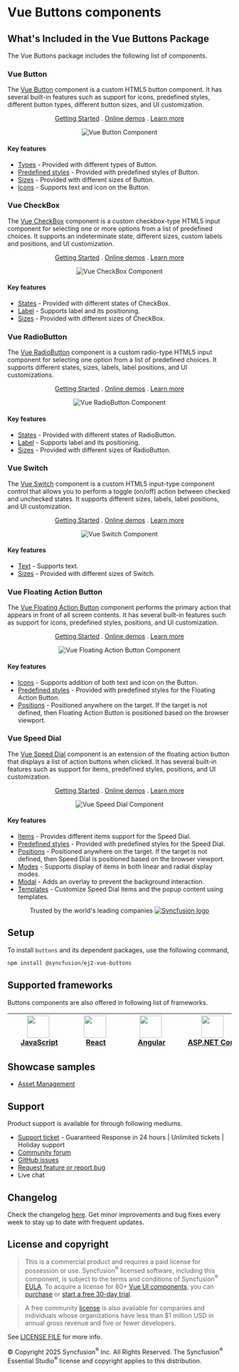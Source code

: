 # Vue Buttons components

## What's Included in the Vue Buttons Package

The Vue Buttons package includes the following list of components.

### Vue Button

The [Vue Button](https://www.syncfusion.com/vue-components/vue-button?utm_source=npm&utm_medium=listing&utm_campaign=vue-button-npm) component is a custom HTML5 button component. It has several built-in features such as support for icons, predefined styles, different button types, different button sizes, and UI customization.

<p align="center">
    <a href="https://ej2.syncfusion.com/vue/documentation/button/getting-started/?utm_source=npm&utm_medium=listing&utm_campaign=vue-button-npm">Getting Started</a> .
    <a href="https://ej2.syncfusion.com/vue/demos/?utm_source=npm&utm_medium=listing&utm_campaign=vue-button-npm#/fluent2/button/default.html">Online demos</a> .
    <a href="https://www.syncfusion.com/vue-components/vue-button?utm_source=npm&utm_medium=listing&utm_campaign=vue-button-npm">Learn more</a>
</p>

<p align="center">
<img alt="Vue Button Component" src="https://raw.githubusercontent.com/SyncfusionExamples/nuget-img/master/vue/vue-button.png">
</p>

#### Key features

* [Types](https://ej2.syncfusion.com/vue/documentation/button/types-and-styles#button-types) - Provided with different types of Button.
* [Predefined styles](https://ej2.syncfusion.com/vue/documentation/button/types-and-styles#button-styles) - Provided with predefined styles of Button.
* [Sizes](https://ej2.syncfusion.com/vue/documentation/button/types-and-styles#button-size) - Provided with different sizes of Button.
* [Icons](https://ej2.syncfusion.com/vue/documentation/button/types-and-styles#icons) - Supports text and icon on the Button.

### Vue CheckBox

The [Vue CheckBox](https://www.syncfusion.com/vue-components/vue-checkbox?utm_source=npm&utm_medium=listing&utm_campaign=vue-button-npm) component is a custom checkbox-type HTML5 input component for selecting one or more options from a list of predefined choices. It supports an indeterminate state, different sizes, custom labels and positions, and UI customization.

<p align="center">
    <a href="https://ej2.syncfusion.com/vue/documentation/check-box/getting-started/?utm_source=npm&utm_medium=listing&utm_campaign=vue-button-npm">Getting Started</a> .
    <a href="https://ej2.syncfusion.com/vue/demos/?utm_source=npm&utm_medium=listing&utm_campaign=vue-button-npm#/fluent2/button/checkbox.html">Online demos</a> .
    <a href="https://www.syncfusion.com/vue-components/vue-checkbox?utm_source=npm&utm_medium=listing&utm_campaign=vue-button-npm">Learn more</a>
</p>

<p align="center">
<img alt="Vue CheckBox Component" src="https://raw.githubusercontent.com/SyncfusionExamples/nuget-img/master/vue/vue-checkbox.png">
</p>

#### Key features

* [States](https://ej2.syncfusion.com/vue/documentation/check-box/getting-started#change-the-checkbox-state) - Provided with different states of CheckBox.
* [Label](https://ej2.syncfusion.com/vue/documentation/check-box/label-and-size#label) - Supports label and its positioning.
* [Sizes](https://ej2.syncfusion.com/vue/documentation/check-box/label-and-size#size) - Provided with different sizes of CheckBox.

### Vue RadioButton

The [Vue RadioButton](https://www.syncfusion.com/vue-components/vue-radio-button?utm_source=npm&utm_medium=listing&utm_campaign=vue-button-npm) component is a custom radio-type HTML5 input component for selecting one option from a list of predefined choices. It supports different states, sizes, labels, label positions, and UI customizations.

<p align="center">
    <a href="https://ej2.syncfusion.com/vue/documentation/radio-button/getting-started/?utm_source=npm&utm_medium=listing&utm_campaign=vue-button-npm">Getting Started</a> .
    <a href="https://ej2.syncfusion.com/vue/demos/?utm_source=npm&utm_medium=listing&utm_campaign=vue-button-npm#/fluent2/button/radio-button.html">Online demos</a> .
    <a href="https://www.syncfusion.com/vue-components/vue-radio-button?utm_source=npm&utm_medium=listing&utm_campaign=vue-button-npm">Learn more</a>
</p>

<p align="center">
<img alt="Vue RadioButton Component" src="https://raw.githubusercontent.com/SyncfusionExamples/nuget-img/master/vue/vue-radio-button.png">
</p>

#### Key features

* [States](https://ej2.syncfusion.com/vue/documentation/radio-button/getting-started#change-the-radiobutton-state) - Provided with different states of RadioButton.
* [Label](https://ej2.syncfusion.com/vue/documentation/radio-button/label-and-size#label) - Supports label and its positioning.
* [Sizes](https://ej2.syncfusion.com/vue/documentation/radio-button/label-and-size#size) - Provided with different sizes of RadioButton.

### Vue Switch

The [Vue Switch](https://www.syncfusion.com/vue-components/vue-toggle-switch-button?utm_source=npm&utm_medium=listing&utm_campaign=vue-button-npm) component is a custom HTML5 input-type component control that allows you to perform a toggle (on/off) action between checked and unchecked states. It supports different sizes, labels, label positions, and UI customization.

<p align="center">
    <a href="https://ej2.syncfusion.com/vue/documentation/switch/getting-started/?utm_source=npm&utm_medium=listing&utm_campaign=vue-button-npm">Getting Started</a> .
    <a href="https://ej2.syncfusion.com/vue/demos/?utm_source=npm&utm_medium=listing&utm_campaign=vue-button-npm#/fluent2/button/switch.html">Online demos</a> .
    <a href="https://www.syncfusion.com/vue-components/vue-toggle-switch-button?utm_source=npm&utm_medium=listing&utm_campaign=vue-button-npm">Learn more</a>
</p>

<p align="center">
<img alt="Vue Switch Component" src="https://raw.githubusercontent.com/SyncfusionExamples/nuget-img/master/vue/vue-toggle-switch-button.png">
</p>

#### Key features

* [Text](https://ej2.syncfusion.com/vue/documentation/switch/getting-started#set-text-on-switch) - Supports text.
* [Sizes](https://ej2.syncfusion.com/vue/documentation/switch/how-to#change-size) - Provided with different sizes of Switch.

### Vue Floating Action Button

The [Vue Floating Action Button](https://www.syncfusion.com/vue-components/vue-fab?utm_source=npm&utm_medium=listing&utm_campaign=vue-buttons-npm) component performs the primary action that appears in front of all screen contents. It has several built-in features such as support for icons, predefined styles, positions, and UI customization.

<p align="center">
    <a href="https://ej2.syncfusion.com/vue/documentation/floating-action-button/getting-started/?utm_source=npm&utm_medium=listing&utm_campaign=vue-buttons-npm">Getting Started</a> .
    <a href="https://ej2.syncfusion.com/vue/demos/?utm_source=npm&utm_medium=listing&utm_campaign=vue-buttons-npm#/fluent2/floating-action-button/overview.html">Online demos</a> .
    <a href="https://www.syncfusion.com/vue-components/vue-fab?utm_source=npm&utm_medium=listing&utm_campaign=vue-buttons-npm">Learn more</a>
</p>

<p align="center">
<img alt="Vue Floating Action Button Component" src="https://raw.githubusercontent.com/SyncfusionExamples/nuget-img/master/vue/vue-fab.png">
</p>

#### Key features

* [Icons](https://ej2.syncfusion.com/vue/documentation/floating-action-button/icons) - Supports addition of both text and icon on the Button.
* [Predefined styles](https://ej2.syncfusion.com/vue/documentation/floating-action-button/styles) - Provided with predefined styles for the Floating Action Button.
* [Positions](https://ej2.syncfusion.com/vue/documentation/floating-action-button/positions) - Positioned anywhere on the target. If the target is not defined, then Floating Action Button is positioned based on the browser viewport.

### Vue Speed Dial

The [Vue Speed Dial](https://www.syncfusion.com/vue-components/vue-speed-dial?utm_source=npm&utm_medium=listing&utm_campaign=vue-buttons-npm) component is an extension of the floating action button that displays a list of action buttons when clicked. It has several built-in features such as support for items, predefined styles, positions, and UI customization.

<p align="center">
    <a href="https://ej2.syncfusion.com/vue/documentation/speed-dial/getting-started/?utm_source=npm&utm_medium=listing&utm_campaign=vue-buttons-npm">Getting Started</a> .
    <a href="https://ej2.syncfusion.com/vue/demos/?utm_source=npm&utm_medium=listing&utm_campaign=vue-buttons-npm#/fluent2/speed-dial/default.html">Online demos</a> .
    <a href="https://www.syncfusion.com/vue-components/vue-speed-dial?utm_source=npm&utm_medium=listing&utm_campaign=vue-buttons-npm">Learn more</a>
</p>

<p align="center">
<img alt="Vue Speed Dial Component" src="https://raw.githubusercontent.com/SyncfusionExamples/nuget-img/master/vue/vue-speeddial.gif">
</p>

#### Key features

* [Items](https://ej2.syncfusion.com/vue/documentation/speed-dial/items) - Provides different items support for the Speed Dial.
* [Predefined styles](https://ej2.syncfusion.com/vue/documentation/speed-dial/styles) - Provided with predefined styles for the Speed Dial.
* [Positions](https://ej2.syncfusion.com/vue/documentation/speed-dial/positions) - Positioned anywhere on the target. If the target is not defined, then Speed Dial is positioned based on the browser viewport.
* [Modes](https://ej2.syncfusion.com/vue/documentation/speed-dial/display-modes) - Supports display of items in both linear and radial display modes.
* [Modal](https://ej2.syncfusion.com/vue/documentation/speed-dial/modal) - Adds an overlay to prevent the background interaction.
* [Templates](https://ej2.syncfusion.com/vue/documentation/speed-dial/template) - Customize Speed Dial items and the popup content using templates.

<p align="center">
Trusted by the world's leading companies
  <a href="https://www.syncfusion.com/">
    <img src="https://raw.githubusercontent.com/SyncfusionExamples/nuget-img/master/syncfusion/syncfusion-trusted-companies.webp" alt="Syncfusion logo">
  </a>
</p>

## Setup

To install `buttons` and its dependent packages, use the following command,

```sh
npm install @syncfusion/ej2-vue-buttons
```

## Supported frameworks

Buttons components are also offered in following list of frameworks.

| [<img src="https://ej2.syncfusion.com/github/images/js.svg" height="50" />](https://www.syncfusion.com/javascript-ui-controls?utm_medium=listing&utm_source=github)<br/>&nbsp;&nbsp;&nbsp;&nbsp;&nbsp;[JavaScript](https://www.syncfusion.com/javascript-ui-controls?utm_medium=listing&utm_source=github)&nbsp;&nbsp;&nbsp;&nbsp; | [<img src="https://ej2.syncfusion.com/github/images/react.svg"  height="50" />](https://www.syncfusion.com/react-ui-components?utm_medium=listing&utm_source=github)<br/>&nbsp;&nbsp;&nbsp;&nbsp;&nbsp;&nbsp;&nbsp;[React](https://www.syncfusion.com/react-ui-components?utm_medium=listing&utm_source=github)&nbsp;&nbsp;&nbsp;&nbsp;&nbsp;&nbsp; | [<img src="https://ej2.syncfusion.com/github/images/angular-new.svg"  height="50" />](https://www.syncfusion.com/angular-components/?utm_medium=listing&utm_source=github)<br/>&nbsp;&nbsp;&nbsp;&nbsp;&nbsp;&nbsp;&nbsp;[Angular](https://www.syncfusion.com/angular-components/?utm_medium=listing&utm_source=github)&nbsp;&nbsp;&nbsp;&nbsp;&nbsp;&nbsp; | [<img src="https://ej2.syncfusion.com/github/images/netcore.svg" height="50" />](https://www.syncfusion.com/aspnet-core-ui-controls?utm_medium=listing&utm_source=github)<br/>&nbsp;&nbsp;[ASP.NET&nbsp;Core](https://www.syncfusion.com/aspnet-core-ui-controls?utm_medium=listing&utm_source=github)&nbsp;&nbsp; | [<img src="https://ej2.syncfusion.com/github/images/netmvc.svg" height="50" />](https://www.syncfusion.com/aspnet-mvc-ui-controls?utm_medium=listing&utm_source=github)<br/>&nbsp;&nbsp;[ASP.NET&nbsp;MVC](https://www.syncfusion.com/aspnet-mvc-ui-controls?utm_medium=listing&utm_source=github)&nbsp;&nbsp; | 
| :-----: | :-----: | :-----: | :-----: | :-----: |

## Showcase samples

* [Asset Management](https://ej2.syncfusion.com/showcase/vue/assetmanagement/#/dashboard?utm_source=npm&utm_campaign=button)

## Support

Product support is available for through following mediums.

* [Support ticket](https://support.syncfusion.com/support/tickets/create) - Guaranteed Response in 24 hours | Unlimited tickets | Holiday support
* [Community forum](https://www.syncfusion.com/forums/vue?utm_source=npm&utm_medium=listing&utm_campaign=vue-dropdown-npm)
* [GitHub issues](https://github.com/syncfusion/ej2-vue-ui-components/issues/new)
* [Request feature or report bug](https://www.syncfusion.com/feedback/vue?utm_source=npm&utm_medium=listing&utm_campaign=vue-dropdown-npm)
* Live chat

## Changelog

Check the changelog [here](https://github.com/syncfusion/ej2-vue-ui-components/blob/master/components/buttons/CHANGELOG.md). Get minor improvements and bug fixes every week to stay up to date with frequent updates.

## License and copyright

> This is a commercial product and requires a paid license for possession or use. Syncfusion<sup>®</sup> licensed software, including this component, is subject to the terms and conditions of Syncfusion<sup>®</sup> [EULA](https://www.syncfusion.com/eula/es/). To acquire a license for 80+ [Vue UI components](https://www.syncfusion.com/vue-components), you can [purchase](https://www.syncfusion.com/sales/products) or [start a free 30-day trial](https://www.syncfusion.com/account/manage-trials/start-trials).

> A free community [license](https://www.syncfusion.com/products/communitylicense) is also available for companies and individuals whose organizations have less than $1 million USD in annual gross revenue and five or fewer developers.

See [LICENSE FILE](https://github.com/syncfusion/ej2-vue-ui-components/blob/master/license) for more info.

© Copyright 2025 Syncfusion<sup>®</sup> Inc. All Rights Reserved. The Syncfusion<sup>®</sup> Essential Studio<sup>®</sup> license and copyright applies to this distribution.